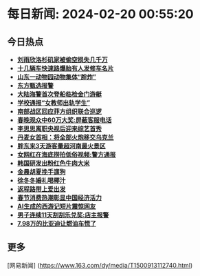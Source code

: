 
# 每日新闻: 2024-02-20 00:55:20
## 今日热点

- **[刘雨欣洛杉矶家被偷空损失几千万](https://www.163.com/search?keyword=%E5%88%98%E9%9B%A8%E6%AC%A3%E6%B4%9B%E6%9D%89%E7%9F%B6%E5%AE%B6%E8%A2%AB%E5%81%B7%E7%A9%BA%E6%8D%9F%E5%A4%B1%E5%87%A0%E5%8D%83%E4%B8%87)**
- **[十几辆车快速路爆胎有人发修车名片](https://www.163.com/search?keyword=%E5%8D%81%E5%87%A0%E8%BE%86%E8%BD%A6%E5%BF%AB%E9%80%9F%E8%B7%AF%E7%88%86%E8%83%8E%E6%9C%89%E4%BA%BA%E5%8F%91%E4%BF%AE%E8%BD%A6%E5%90%8D%E7%89%87)**
- **[山东一动物园动物集体“胖炸”](https://www.163.com/search?keyword=%E5%B1%B1%E4%B8%9C%E4%B8%80%E5%8A%A8%E7%89%A9%E5%9B%AD%E5%8A%A8%E7%89%A9%E9%9B%86%E4%BD%93%E2%80%9C%E8%83%96%E7%82%B8%E2%80%9D)**
- **[东方甄选报警](https://www.163.com/search?keyword=%E4%B8%9C%E6%96%B9%E7%94%84%E9%80%89%E6%8A%A5%E8%AD%A6)**
- **[大陆海警首次登船临检金门游艇](https://www.163.com/search?keyword=%E5%A4%A7%E9%99%86%E6%B5%B7%E8%AD%A6%E9%A6%96%E6%AC%A1%E7%99%BB%E8%88%B9%E4%B8%B4%E6%A3%80%E9%87%91%E9%97%A8%E6%B8%B8%E8%89%87)**
- **[学校通报“女教师出轨学生”](https://www.163.com/search?keyword=%E5%AD%A6%E6%A0%A1%E9%80%9A%E6%8A%A5%E2%80%9C%E5%A5%B3%E6%95%99%E5%B8%88%E5%87%BA%E8%BD%A8%E5%AD%A6%E7%94%9F%E2%80%9D)**
- **[南部战区回应菲方组织联合巡逻](https://www.163.com/search?keyword=%E5%8D%97%E9%83%A8%E6%88%98%E5%8C%BA%E5%9B%9E%E5%BA%94%E8%8F%B2%E6%96%B9%E7%BB%84%E7%BB%87%E8%81%94%E5%90%88%E5%B7%A1%E9%80%BB)**
- **[春晚观众中60万大奖:屏蔽客服电话](https://www.163.com/search?keyword=%E6%98%A5%E6%99%9A%E8%A7%82%E4%BC%97%E4%B8%AD60%E4%B8%87%E5%A4%A7%E5%A5%96+%E5%B1%8F%E8%94%BD%E5%AE%A2%E6%9C%8D%E7%94%B5%E8%AF%9D)**
- **[李思思离职央视后迎来综艺首秀](https://www.163.com/search?keyword=%E6%9D%8E%E6%80%9D%E6%80%9D%E7%A6%BB%E8%81%8C%E5%A4%AE%E8%A7%86%E5%90%8E%E8%BF%8E%E6%9D%A5%E7%BB%BC%E8%89%BA%E9%A6%96%E7%A7%80)**
- **[丹麦女首相：将全部火炮移交乌克兰](https://www.163.com/search?keyword=%E4%B8%B9%E9%BA%A6%E5%A5%B3%E9%A6%96%E7%9B%B8%EF%BC%9A%E5%B0%86%E5%85%A8%E9%83%A8%E7%81%AB%E7%82%AE%E7%A7%BB%E4%BA%A4%E4%B9%8C%E5%85%8B%E5%85%B0)**
- **[胖东来3天游客量超河南最火景区](https://www.163.com/search?keyword=%E8%83%96%E4%B8%9C%E6%9D%A53%E5%A4%A9%E6%B8%B8%E5%AE%A2%E9%87%8F%E8%B6%85%E6%B2%B3%E5%8D%97%E6%9C%80%E7%81%AB%E6%99%AF%E5%8C%BA)**
- **[女网红在海底捞拍低俗视频:警方通报](https://www.163.com/search?keyword=%E5%A5%B3%E7%BD%91%E7%BA%A2%E5%9C%A8%E6%B5%B7%E5%BA%95%E6%8D%9E%E6%8B%8D%E4%BD%8E%E4%BF%97%E8%A7%86%E9%A2%91+%E8%AD%A6%E6%96%B9%E9%80%9A%E6%8A%A5)**
- **[韩国研发出粉红色牛肉大米](https://www.163.com/search?keyword=%E9%9F%A9%E5%9B%BD%E7%A0%94%E5%8F%91%E5%87%BA%E7%B2%89%E7%BA%A2%E8%89%B2%E7%89%9B%E8%82%89%E5%A4%A7%E7%B1%B3)**
- **[金晨胡夏挽手遛狗](https://www.163.com/search?keyword=%E9%87%91%E6%99%A8%E8%83%A1%E5%A4%8F%E6%8C%BD%E6%89%8B%E9%81%9B%E7%8B%97)**
- **[徐冬冬婚礼喝椰汁](https://www.163.com/search?keyword=%E5%BE%90%E5%86%AC%E5%86%AC%E5%A9%9A%E7%A4%BC%E5%96%9D%E6%A4%B0%E6%B1%81)**
- **[返程路带上爱出发](https://www.163.com/search?keyword=%E8%BF%94%E7%A8%8B%E8%B7%AF%E5%B8%A6%E4%B8%8A%E7%88%B1%E5%87%BA%E5%8F%91)**
- **[春节消费热潮彰显中国经济活力](https://www.163.com/search?keyword=%E6%98%A5%E8%8A%82%E6%B6%88%E8%B4%B9%E7%83%AD%E6%BD%AE%E5%BD%B0%E6%98%BE%E4%B8%AD%E5%9B%BD%E7%BB%8F%E6%B5%8E%E6%B4%BB%E5%8A%9B)**
- **[AI生成的西游记短片震惊网友](https://www.163.com/search?keyword=AI%E7%94%9F%E6%88%90%E7%9A%84%E8%A5%BF%E6%B8%B8%E8%AE%B0%E7%9F%AD%E7%89%87%E9%9C%87%E6%83%8A%E7%BD%91%E5%8F%8B)**
- **[男子连续11天刮刮乐兑奖:店主报警](https://www.163.com/search?keyword=%E7%94%B7%E5%AD%90%E8%BF%9E%E7%BB%AD11%E5%A4%A9%E5%88%AE%E5%88%AE%E4%B9%90%E5%85%91%E5%A5%96+%E5%BA%97%E4%B8%BB%E6%8A%A5%E8%AD%A6)**
- **[7.98万的比亚迪让燃油车慌了](https://www.163.com/search?keyword=7.98%E4%B8%87%E7%9A%84%E6%AF%94%E4%BA%9A%E8%BF%AA%E8%AE%A9%E7%87%83%E6%B2%B9%E8%BD%A6%E6%85%8C%E4%BA%86)**

## 更多
[网易新闻] (https://www.163.com/dy/media/T1500913112740.html)
